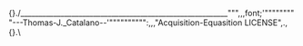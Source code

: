 {}./_________________________________________________________""",,,font;'"""""""""---Thomas-J._Catalano--'"""""""""":,,,"Acquisition-Equasition LICENSE",.,{}.\
